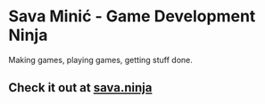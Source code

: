 # Sava Minić - Game Development Ninja

Making games, playing games, getting stuff done.

## Check it out at [sava.ninja](http://sava.ninja/)